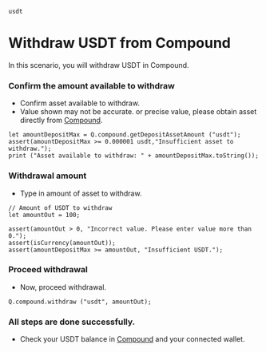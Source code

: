 ```meta-Currency
usdt
```

# Withdraw USDT from Compound

In this scenario, you will withdraw USDT in Compound.

### Confirm the amount available to withdraw

- Confirm asset available to withdraw.
- Value shown may not be accurate. or precise value, please obtain asset directly from [Compound](https://app.compound.finance/).

```output-Dynamic
let amountDepositMax = Q.compound.getDepositAssetAmount ("usdt");
assert(amountDepositMax >= 0.000001 usdt,"Insufficient asset to withdraw.");
print ("Asset available to withdraw: " + amountDepositMax.toString());
```

### Withdrawal amount

- Type in amount of asset to withdraw.

```input USDT
// Amount of USDT to withdraw
let amountOut = 100;
```

```input-Verify
assert(amountOut > 0, "Incorrect value. Please enter value more than 0.");
assert(isCurrency(amountOut));
assert(amountDepositMax >= amountOut, "Insufficient USDT.");
```

### Proceed withdrawal

- Now, proceed withdrawal.

```taster
Q.compound.withdraw ("usdt", amountOut);
```

### All steps are done successfully.

- Check your USDT balance in [Compound](https://app.compound.finance/) and your connected wallet.
